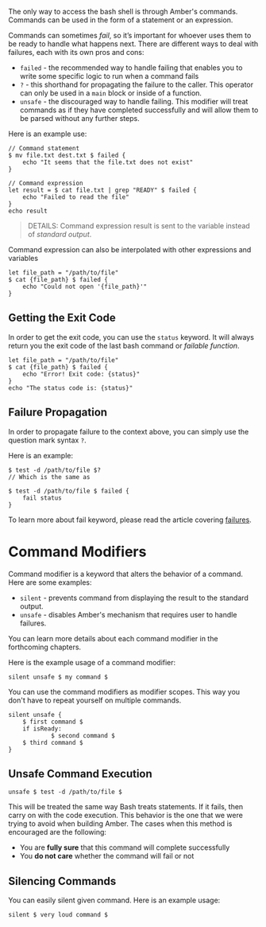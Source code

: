 The only way to access the bash shell is through Amber's commands. Commands can be used in the form of a statement or an expression.

Commands can sometimes _fail_, so it’s important for whoever uses them to be ready to handle what happens next. There are different ways to deal with failures, each with its own pros and cons:
- `failed` - the recommended way to handle failing that enables you to write some specific logic to run when a command fails
- `?` - this shorthand for propagating the failure to the caller. This operator can only be used in a `main` block or inside of a function.
- `unsafe` - the discouraged way to handle failing. This modifier will treat commands as if they have completed successfully and will allow them to be parsed without any further steps.

Here is an example use:

```ab
// Command statement
$ mv file.txt dest.txt $ failed {
	echo "It seems that the file.txt does not exist"
}

// Command expression
let result = $ cat file.txt | grep "READY" $ failed {
    echo "Failed to read the file"
}
echo result
```

> DETAILS: Command expression result is sent to the variable instead of _standard output_.

Command expression can also be interpolated with other expressions and variables

```ab
let file_path = "/path/to/file"
$ cat {file_path} $ failed {
	echo "Could not open '{file_path}'"
}
```

## Getting the Exit Code

In order to get the exit code, you can use the `status` keyword. It will always return you the exit code of the last bash command or *failable function*.

```ab
let file_path = "/path/to/file"
$ cat {file_path} $ failed {
	echo "Error! Exit code: {status}"
}
echo "The status code is: {status}"
```

## Failure Propagation

In order to propagate failure to the context above, you can simply use the question mark syntax `?`.

Here is an example:

```ab
$ test -d /path/to/file $?
// Which is the same as

$ test -d /path/to/file $ failed {
	fail status
}
```

To learn more about fail keyword, please read the article covering [failures](/basic_syntax/functions#failing).

# Command Modifiers

Command modifier is a keyword that alters the behavior of a command. Here are some examples:
- `silent` - prevents command from displaying the result to the standard output.
- `unsafe` - disables Amber's mechanism that requires user to handle failures.

You can learn more details about each command modifier in the forthcoming chapters.

Here is the example usage of a command modifier:

```ab
silent unsafe $ my command $
```

You can use the command modifiers as modifier scopes. This way you don't have to repeat yourself on multiple commands.

```ab
silent unsafe {
	$ first command $
	if isReady:
        	$ second command $
	$ third command $
}
```

## Unsafe Command Execution

```ab
unsafe $ test -d /path/to/file $
```

This will be treated the same way Bash treats statements. If it fails, then carry on with the code execution. This behavior is the one that we were trying to avoid when building Amber. The cases when this method is encouraged are the following:

- You are **fully sure** that this command will complete successfully
- You **do not care** whether the command will fail or not

## Silencing Commands

You can easily silent given command. Here is an example usage:

```ab
silent $ very loud command $
```
